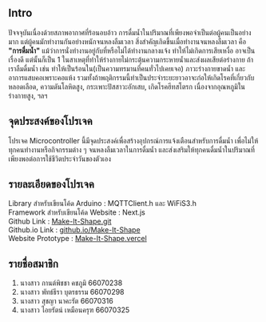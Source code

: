 ## Intro
  ปัจจจุบันเนื่องด้วยสภาพอากาศที่ร้อนอบอ้าว การดื่มน้ำในปริมาณที่เพียงพอจำเป็นต่อผู้คนเป็นอย่างมาก แต่ผู้คนมักทำงานกันอย่างหนักจนหลงลืมเวลา สิ่งสำคัญเกิดขึ้นเมื่อทำงานจนหลงลืมเวลา คือ **"การดื่มน้ำ"** แม้ว่าการนั่งทำงานอยู่กับที่หรือไม่ได้ทำงานกลางแจ้ง ทำให้ไม่เกิดการเสียเหงื่อ อาจเป็นเรื่องดี แต่นั้นก็เป็น 1 ในสาเหตุที่ทำให้ร่างกายไม่กระตุ้นความกระหายน้ำและส่งผลเสียต่อร่างกาย ถ้าเราลืมดื่มน้ำ เช่น ทำให้เป็นร้อนใน(เป็นความทรมานที่คนทั่วไปเคยเจอ) ภาวะร่างกายขาดน้ำ และอาการแสบคอเพราะคอแห้ง รวมทั้งถ้าพฤติกรรมนี้ทำเป็นประจำระยะยาวอาจะก่อให้เกิดโรคที่เกี่ยวกับหลอดเลือด, ความดันโลหิตสูง, กระเพาะปัสสาวะอักเสบ, เกิดโรคฮีทสโตรก เนื่องจากอุณหภูมิในร่างกายสูง, ฯลฯ

## จุดประสงค์ของโปรเจค
  โปรเจค Microcontroller นี้มีจุดประสงค์เพื่อสร้างอุปกรณ์การแจ้งเตือนสำหรับการดื่มน้ำ เพื่อไม่ให้ทุกคนทำงานหรือกิจกรรมต่าง ๆ จนหลงลืมเวลาในการดื่มน้ำ และส่งเสริมให้ทุกคนดื่มน้ำในปริมาณที่เพียงพอต่อการใช้ชีวิตประจำวันของตัวเอง

## รายละเอียดของโปรเจค
  Library สำหรับเขียนโค้ด Arduino : MQTTClient.h และ WiFiS3.h <br>
  Framework สำหรับเขียนโค้ด Website : Next.js <br>
  Github Link : [Make-It-Shape.git](https://github.com/Suchaya-aum/Make-It-Shape.git) <br>
  Github.io Link : [github.io/Make-It-Shape](https://suchaya-aum.github.io/Make-It-Shape/) <br>
  Website Prototype : [Make-It-Shape.vercel](https://make-it-shape.vercel.app/) <br>

## รายชื่อสมาชิก
  1. นางสาว กานต์พิชชา คชภูมิ	66070238
  2. นางสาว พัทธ์ธีรา บุตรธรรม	66070298
  3. นางสาว สุชญา นาคะรัต		66070316
  4. นางสาว ไอยรัตน์ เหมือนครุฑ	66070325

